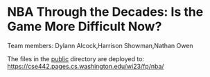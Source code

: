 # NBA Through the Decades: Is the Game More Difficult Now?

Team members:
Dylann Alcock,Harrison Showman,Nathan Owen

The files in the [public](/public) directory are deployed to: https://cse442.pages.cs.washington.edu/wi23/fp/nba/

